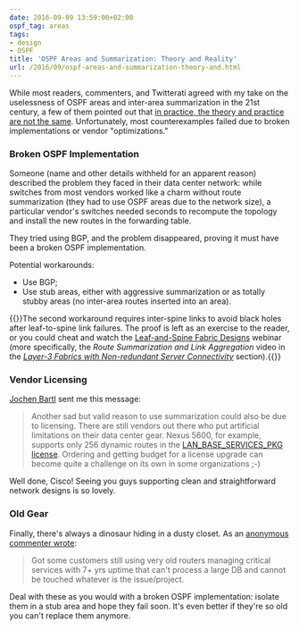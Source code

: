 ```yaml
---
date: 2016-09-09 13:59:00+02:00
ospf_tag: areas
tags:
- design
- OSPF
title: 'OSPF Areas and Summarization: Theory and Reality'
url: /2016/09/ospf-areas-and-summarization-theory-and.html
---
```

While most readers, commenters, and Twitterati agreed with my take on the uselessness of OSPF areas and inter-area summarization in the 21st century, a few of them pointed out that [in practice, the theory and practice are not the same](http://c2.com/cgi/wiki?DifferenceBetweenTheoryAndPractice). Unfortunately, most counterexamples failed due to broken implementations or vendor "optimizations."
<!--more-->
### Broken OSPF Implementation

Someone (name and other details withheld for an apparent reason) described the problem they faced in their data center network: while switches from most vendors worked like a charm without route summarization (they had to use OSPF areas due to the network size), a particular vendor's switches needed seconds to recompute the topology and install the new routes in the forwarding table.

They tried using BGP, and the problem disappeared, proving it must have been a broken OSPF implementation.

Potential workarounds:

-   Use BGP;
-   Use stub areas, either with aggressive summarization or as totally stubby areas (no inter-area routes inserted into an area).

{{<note warn>}}The second workaround requires inter-spine links to avoid black holes after leaf-to-spine link failures. The proof is left as an exercise to the reader, or you could cheat and watch the [Leaf-and-Spine Fabric Designs](http://www.ipspace.net/Leaf-and-Spine_Fabric_Designs) webinar (more specifically, the *Route Summarization and Link Aggregation* video in the [*Layer-3 Fabrics with Non-redundant Server Connectivity*](http://content.ipspace.net/get/Clos#Layer-3%20Fabrics%20with%20Non-Redundant%20Server%20Connectivity) section).{{</note>}}

### Vendor Licensing

[Jochen Bartl](https://www.linkedin.com/in/jochenbartl) sent me this message:

> Another sad but valid reason to use summarization could also be due to licensing. There are still vendors out there who put artificial limitations on their data center gear. Nexus 5600, for example, supports only 256 dynamic routes in the [LAN_BASE_SERVICES_PKG license](http://www.cisco.com/c/en/us/td/docs/switches/datacenter/sw/nx-os/licensing/guide/b_Cisco_NX-OS_Licensing_Guide/b_Cisco_NX-OS_Licensing_Guide_chapter_01.html). Ordering and getting budget for a license upgrade can become quite a challenge on its own in some organizations ;-)

Well done, Cisco! Seeing you guys supporting clean and straightforward network designs is so lovely.

### Old Gear

Finally, there's always a dinosaur hiding in a dusty closet. As an [anonymous commenter wrote](/2016/09/do-we-still-need-ospf-areas-and.html?showComment=1473093047491#c2289999859109206256):

> Got some customers still using very old routers managing critical services with 7+ yrs uptime that can't process a large DB and cannot be touched whatever is the issue/project.

Deal with these as you would with a broken OSPF implementation: isolate them in a stub area and hope they fail soon. It's even better if they're so old you can't replace them anymore.
